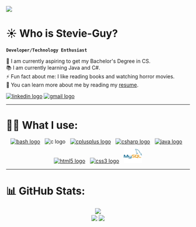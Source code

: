 <img src = "https://github.com/user-attachments/assets/bc46c5e3-6655-4365-914a-72e0f78a6d49"> 

# ☀ Who is Stevie-Guy?

**`Developer/Technology Enthusiast`**

<div align="left">
    <p>
        🎯 I am currently aspiring to get my Bachelor's Degree in CS. <br>
        📚 I am currently learning Java and C#. <br>
        ⚡ Fun fact about me: I like reading books and watching horror movies. <br>
        📄 You can learn more about me by reading my <a href = "https://github.com/user-attachments/files/19411893/Resume.-.English.pdf">resume</a>.
    </p>
    <div>
        <a href="https://www.linkedin.com/in/filimonstefan/"><img src="https://img.shields.io/static/v1?message=LinkedIn&logo=linkedin&label=&color=0077B5&logoColor=white&labelColor=&style=for-the-badge" height="30" alt="linkedin logo"/></a>
        <a href="mailto:filimonstefan23@stud.ase.ro"><img src="https://img.shields.io/static/v1?message=Gmail&logo=gmail&label=&color=D14836&logoColor=white&labelColor=&style=for-the-badge" height="30" alt="gmail logo"/></a>
    </div>
</div>

---

# 🐱‍💻 What I use:
<div align="center">
  <a href="https://www.gnu.org/savannah-checkouts/gnu/bash/manual/bash.html"><img src="https://cdn.simpleicons.org/gnubash/4EAA25" height="50" alt="bash logo" /></a>
  <img width="5" />
  <img src="https://cdn.jsdelivr.net/gh/devicons/devicon/icons/c/c-original.svg" height="40" alt="c logo"  />
  <img width="5" />
  <a href="https://devdocs.io/cpp/"><img src="https://cdn.jsdelivr.net/gh/devicons/devicon/icons/cplusplus/cplusplus-plain.svg" height="50" alt="cplusplus logo" /></a>  
  <img width="5" />
  <a href="https://learn.microsoft.com/en-us/dotnet/csharp/tour-of-csharp/"><img src="https://cdn.jsdelivr.net/gh/devicons/devicon/icons/csharp/csharp-plain.svg" height="50" alt="csharp logo" /></a>    
  <img width="5" />
  <a href="https://docs.oracle.com/en/java/"><img src="https://cdn.jsdelivr.net/gh/devicons/devicon/icons/java/java-original.svg" height="50" alt="java logo" /></a>    
  <img width="5" />
  <a href="https://developer.mozilla.org/en-US/docs/Web/HTML"><img src="https://cdn.jsdelivr.net/gh/devicons/devicon/icons/html5/html5-plain.svg" height="50" alt="html5 logo" /></a>    
  <img width="5" />
  <a href="https://developer.mozilla.org/en-US/docs/Web/CSS"><img src="https://cdn.jsdelivr.net/gh/devicons/devicon/icons/css3/css3-plain.svg" height="50" alt="css3 logo" /></a>    
  <img width="5" />
  <a href="https://dev.mysql.com/doc/"><img src="https://raw.githubusercontent.com/devicons/devicon/master/icons/mysql/mysql-original-wordmark.svg" alt="mysql" height="50"/></a>   
</div>

---

# 📊 GitHub Stats:
<div align = "center">
    <img src = "https://github-readme-stats.vercel.app/api?username=Stevie-Guy&theme=transparent&hide_border=false&include_all_commits=true&count_private=true&show_icons=true"> <br/>
    <img src = "https://github-readme-stats.vercel.app/api/top-langs/?username=Stevie-Guy&theme=transparent&hide_border=false&include_all_commits=false&count_private=false&layout=compact"> 
    <img src = "https://github.com/user-attachments/assets/c4bb030a-5411-4af1-a81a-3f166e2e7a82"> 
</div>


<!-- Proudly created with GPRM ( https://gprm.itsvg.in )
<h1 align="center">
    <img src="https://readme-typing-svg.herokuapp.com/?font=Righteous&size=35&center=true&vCenter=true&width=500&height=70&duration=4000&lines=Hi+There!+👋;+I'm+Stefan+Filimon!;" />
</h1>

<h3 align="center">A passionate software developer from Canada 🇨🇦</h3>

![GitHub_Cover_Jos](https://github.com/user-attachments/assets/7afd8304-dee4-460d-b11c-5a6dab5f1afb)
![](https://github-readme-stats.vercel.app/api?username=Stevie-Guy&theme=gotham&hide_border=false&include_all_commits=false&count_private=false)<br/>
![](https://github-readme-stats.vercel.app/api/top-langs/?username=Stevie-Guy&theme=gotham&hide_border=false&include_all_commits=false&count_private=false&layout=compact)
![GitHub_Cover_Jos (1280 x 300 px) (1)](https://github.com/user-attachments/assets/c4bb030a-5411-4af1-a81a-3f166e2e7a82)
-->
